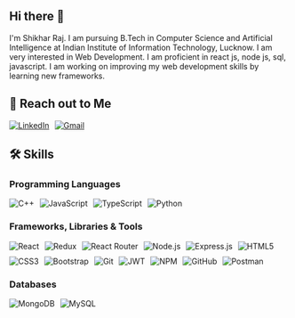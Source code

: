 ## Hi there 👋

<!--
**Shikhar-Raj78/Shikhar-Raj78** is a ✨ _special_ ✨ repository because its `README.md` (this file) appears on your GitHub profile.

Here are some ideas to get you started:

- 🔭 I’m currently working on ...
- 🌱 I’m currently learning ...
- 👯 I’m looking to collaborate on ...
- 🤔 I’m looking for help with ...
- 💬 Ask me about ...
- 📫 How to reach me: ...
- 😄 Pronouns: ...
- ⚡ Fun fact: ...
-->
I'm Shikhar Raj. I am pursuing B.Tech in Computer Science and Artificial Intelligence at Indian Institute of Information Technology, Lucknow. I am very interested in Web Development. I am proficient in react js, node js, sql, javascript. I am working on improving my web development skills by learning new frameworks.

## 🤝 Reach out to Me

<div style="display: flex; gap: 10px;">
    <a href="https://www.linkedin.com/in/shikhar--raj">
        <img src="https://img.shields.io/badge/LinkedIn-0077B5?style=flat-square&logo=linkedin&logoColor=white" alt="LinkedIn">
    </a>
    <a href="mailto:rajshikhar2004@gmail.com">
        <img src="https://img.shields.io/badge/Gmail-D14836?style=flat-square&logo=gmail&logoColor=white" alt="Gmail">
    </a>
</div>

## 🛠️ Skills

### Programming Languages

<div style="display: flex; gap: 10px;">
    <img src="https://img.shields.io/badge/-C%2B%2B-00599C?style=flat-square&logo=c%2B%2B&logoColor=white" alt="C++">
    <img src="https://img.shields.io/badge/-JavaScript-F7DF1E?style=flat-square&logo=javascript&logoColor=black" alt="JavaScript">
    <img src="https://img.shields.io/badge/-TypeScript-007ACC?style=flat-square&logo=typescript&logoColor=white" alt="TypeScript">
    <img src="https://img.shields.io/badge/-Python-3776AB?style=flat-square&logo=python&logoColor=white" alt="Python">
</div>

### Frameworks, Libraries & Tools

<div style="display: flex; gap: 10px; flex-wrap: wrap;">
    <img src="https://img.shields.io/badge/-React-61DAFB?style=flat-square&logo=react&logoColor=black" alt="React">
    <img src="https://img.shields.io/badge/-Redux-764ABC?style=flat-square&logo=redux&logoColor=white" alt="Redux">
    <img src="https://img.shields.io/badge/-React%20Router-CA4245?style=flat-square&logo=react-router&logoColor=white" alt="React Router">
    <img src="https://img.shields.io/badge/-Node.js-339933?style=flat-square&logo=node.js&logoColor=white" alt="Node.js">
    <img src="https://img.shields.io/badge/-Express.js-000000?style=flat-square&logo=express&logoColor=white" alt="Express.js">
    <img src="https://img.shields.io/badge/-HTML5-E34F26?style=flat-square&logo=html5&logoColor=white" alt="HTML5">
    <img src="https://img.shields.io/badge/-CSS3-1572B6?style=flat-square&logo=css3&logoColor=white" alt="CSS3">
    <img src="https://img.shields.io/badge/-Bootstrap-7952B3?style=flat-square&logo=bootstrap&logoColor=white" alt="Bootstrap">
    <img src="https://img.shields.io/badge/-Git-F05032?style=flat-square&logo=git&logoColor=white" alt="Git">
    <img src="https://img.shields.io/badge/-JWT-000000?style=flat-square&logo=json-web-tokens&logoColor=white" alt="JWT">
    <img src="https://img.shields.io/badge/-NPM-CB3837?style=flat-square&logo=npm&logoColor=white" alt="NPM">
    <img src="https://img.shields.io/badge/-GitHub-181717?style=flat-square&logo=github&logoColor=white" alt="GitHub">
    <img src="https://img.shields.io/badge/-Postman-FF6C37?style=flat-square&logo=postman&logoColor=white" alt="Postman">
</div>

### Databases

<div style="display: flex; gap: 10px;">
    <img src="https://img.shields.io/badge/-MongoDB-47A248?style=flat-square&logo=mongodb&logoColor=white" alt="MongoDB">
    <img src="https://img.shields.io/badge/-MySQL-4479A1?style=flat-square&logo=mysql&logoColor=white" alt="MySQL">
</div>
